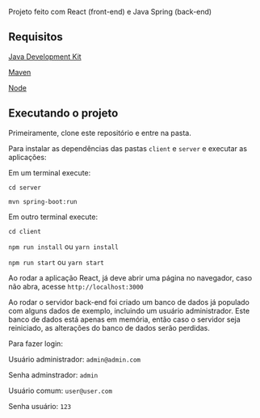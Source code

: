 Projeto feito com React (front-end) e Java Spring (back-end)

## Requisitos
[Java Development Kit](https://www.oracle.com/br/java/technologies/javase/javase-jdk8-downloads.html)

[Maven](https://maven.apache.org/download.cgi)

[Node](https://nodejs.org/en/)

## Executando o projeto
Primeiramente, clone este repositório e entre na pasta.

Para instalar as dependências das pastas `client` e `server` e executar as aplicações:

Em um terminal execute:

`cd server`

`mvn spring-boot:run`

Em outro terminal execute:

`cd client`

`npm run install` ou `yarn install`

`npm run start` ou `yarn start`


Ao rodar a aplicação React, já deve abrir uma página no navegador, caso não abra, acesse `http://localhost:3000`

Ao rodar o servidor back-end foi criado um banco de dados já populado com alguns dados de exemplo, incluindo um usuário administrador. Este banco de dados está apenas em memória, então caso o servidor seja reiniciado, as alterações do banco de dados serão perdidas.

Para fazer login:

Usuário administrador: `admin@admin.com`

Senha adminstrador: `admin`

Usuário comum: `user@user.com`

Senha usuário: `123`

